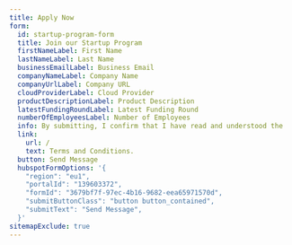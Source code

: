 ```yaml
---
title: Apply Now
form:
  id: startup-program-form
  title: Join our Startup Program
  firstNameLabel: First Name
  lastNameLabel: Last Name
  businessEmailLabel: Business Email
  companyNameLabel: Company Name
  companyUrlLabel: Company URL
  cloudProviderLabel: Cloud Provider
  productDescriptionLabel: Product Description
  latestFundingRoundLabel: Latest Funding Round
  numberOfEmployeesLabel: Number of Employees
  info: By submitting, I confirm that I have read and understood the
  link: 
    url: /
    text: Terms and Conditions.
  button: Send Message
  hubspotFormOptions: '{
    "region": "eu1",
    "portalId": "139603372",
    "formId": "3679bf7f-97ec-4b16-9682-eea65971570d",
    "submitButtonClass": "button button_contained",
    "submitText": "Send Message",
  }'
sitemapExclude: true
---
```


